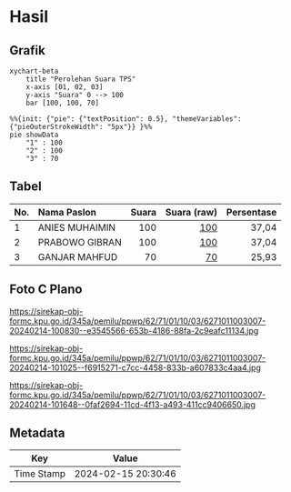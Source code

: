 # Hasil

## Grafik

```mermaid
xychart-beta
    title "Perolehan Suara TPS"
    x-axis [01, 02, 03]
    y-axis "Suara" 0 --> 100
    bar [100, 100, 70]
```

```mermaid
%%{init: {"pie": {"textPosition": 0.5}, "themeVariables": {"pieOuterStrokeWidth": "5px"}} }%%
pie showData
    "1" : 100
    "2" : 100
    "3" : 70
```

## Tabel

| No. | Nama Paslon    | Suara | Suara (raw) | Persentase |
|:--- |:-------------- | -----:| -----------:| ----------:|
| 1   | ANIES MUHAIMIN | 100   | [100][p-1]  | 37,04      |
| 2   | PRABOWO GIBRAN | 100   | [100][p-2]  | 37,04      |
| 3   | GANJAR MAHFUD  | 70    | [70][p-3]   | 25,93      |


[p-1]: https://github.com/gigit-pemilu/pemilu-2024-62-kalimantan-tengah/blob/main/pilpres/hitung-suara/sub/62-kalimantan-tengah/sub/71-kota-palangkaraya/sub/01-pahandut/sub/1003-langkai/sub/007-tps/sub/paslon-1.txt
[p-2]: https://github.com/gigit-pemilu/pemilu-2024-62-kalimantan-tengah/blob/main/pilpres/hitung-suara/sub/62-kalimantan-tengah/sub/71-kota-palangkaraya/sub/01-pahandut/sub/1003-langkai/sub/007-tps/sub/paslon-2.txt
[p-3]: https://github.com/gigit-pemilu/pemilu-2024-62-kalimantan-tengah/blob/main/pilpres/hitung-suara/sub/62-kalimantan-tengah/sub/71-kota-palangkaraya/sub/01-pahandut/sub/1003-langkai/sub/007-tps/sub/paslon-3.txt

## Foto C Plano

https://sirekap-obj-formc.kpu.go.id/345a/pemilu/ppwp/62/71/01/10/03/6271011003007-20240214-100830--e3545566-653b-4186-88fa-2c9eafc11134.jpg

https://sirekap-obj-formc.kpu.go.id/345a/pemilu/ppwp/62/71/01/10/03/6271011003007-20240214-101025--f6915271-c7cc-4458-833b-a607833c4aa4.jpg

https://sirekap-obj-formc.kpu.go.id/345a/pemilu/ppwp/62/71/01/10/03/6271011003007-20240214-101648--0faf2694-11cd-4f13-a493-411cc9406650.jpg


## Metadata

| Key        | Value               |
| ---------- | ------------------- |
| Time Stamp | 2024-02-15 20:30:46 |



